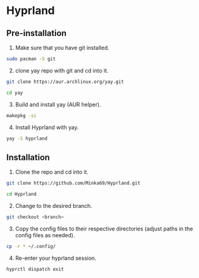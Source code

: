 # Hyprland #

## Pre-installation ##
  1. Make sure that you have git installed.

```bash
sudo pacman -S git 
```
  2. clone yay repo with git and cd into it.
  
```bash
git clone https://aur.archlinux.org/yay.git
```
```bash
cd yay
```
  3. Build and install yay (AUR helper).
```bash
makepkg -si
```
  4. Install Hyprland with yay.
```bash
yay -S hyprland
```

## Installation ##
  1. Clone the repo and cd into it.
```bash
git clone https://github.com/Minka69/Hyprland.git
```
```bash
cd Hyprland
```
  2. Change to the desired branch.
```bash
git checkout <branch>
```
  3. Copy the config files to their respective directories (adjust paths in the config files as needed).
```bash
cp -r * ~/.config/
```
  4. Re-enter your hyprland session.
```bash
hyprctl dispatch exit
```
